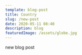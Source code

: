 ```yaml
---
template: blog-post
title: Country
slug: /new-post
date: 2020-05-11 08:40
description: blog
featuredImage: /assets/globe.jpg
---
```

new blog post